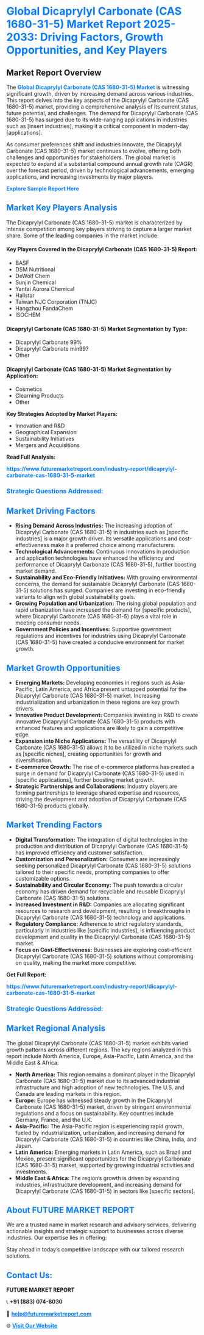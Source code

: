 <h1 style="color: #007BFF;">Global Dicaprylyl Carbonate (CAS 1680-31-5) Market Report 2025-2033: Driving Factors, Growth Opportunities, and Key Players</h1>

<section id="overview">
<h2>Market Report Overview</h2>
<p>The <a href="https://www.futuremarketreport.com/industry-report/dicaprylyl-carbonate-cas-1680-31-5-market" style="color: #007BFF; text-decoration: none;"><strong>Global Dicaprylyl Carbonate (CAS 1680-31-5) Market</strong></a> is witnessing significant growth, driven by increasing demand across various industries. This report delves into the key aspects of the Dicaprylyl Carbonate (CAS 1680-31-5) market, providing a comprehensive analysis of its current status, future potential, and challenges. The demand for Dicaprylyl Carbonate (CAS 1680-31-5) has surged due to its wide-ranging applications in industries such as [insert industries], making it a critical component in modern-day [applications].</p>
<p>As consumer preferences shift and industries innovate, the Dicaprylyl Carbonate (CAS 1680-31-5) market continues to evolve, offering both challenges and opportunities for stakeholders. The global market is expected to expand at a substantial compound annual growth rate (CAGR) over the forecast period, driven by technological advancements, emerging applications, and increasing investments by major players.</p>
</section>

<section id="overview">
<p><a href="https://www.futuremarketreport.com/request-sample/reportId=90212" style="color: #007BFF; text-decoration: none;"><strong>Explore Sample Report Here</strong></a></p>
</section>

<section id="key-players">
<h2 style="color: #007BFF;">Market Key Players Analysis</h2>
<p>The Dicaprylyl Carbonate (CAS 1680-31-5) market is characterized by intense competition among key players striving to capture a larger market share. Some of the leading companies in the market include:</p>
<h4>Key Players Covered in the Dicaprylyl Carbonate (CAS 1680-31-5) Report:</h4>
<ul><li>BASF</li><li>DSM Nutritional</li><li>DeWolf Chem</li><li>Sunjin Chemical</li><li>Yantai Aurora Chemical</li><li>Hallstar</li><li>Taiwan NJC Corporation (TNJC)</li><li>Hangzhou FandaChem</li><li>ISOCHEM</li></ul>
<h4>Dicaprylyl Carbonate (CAS 1680-31-5) Market Segmentation by Type:</h4>
<ul><li>Dicaprylyl Carbonate 99%</li><li>Dicaprylyl Carbonate min99?</li><li>Other</li></ul>

<h4>Dicaprylyl Carbonate (CAS 1680-31-5) Market Segmentation by Application:</h4>
<ul><li>Cosmetics</li><li>Clearning Products</li><li>Other</li></ul>
<p><strong>Key Strategies Adopted by Market Players:</strong></p>
<ul>
<li>Innovation and R&D</li>
<li>Geographical Expansion</li>
<li>Sustainability Initiatives</li>
<li>Mergers and Acquisitions</li>
</ul>
</section>

<section>
<p><strong>Read Full Analysis: </strong></p><a href="https://www.futuremarketreport.com/industry-report/dicaprylyl-carbonate-cas-1680-31-5-market" style="color: #007BFF; text-decoration: none;"><strong>https://www.futuremarketreport.com/industry-report/dicaprylyl-carbonate-cas-1680-31-5-market</strong></a>
<h3 style="color: #007BFF;">Strategic Questions Addressed:</h3>
</section>

<section id="driving-factors">
<h2 style="color: #007BFF;">Market Driving Factors</h2>
<ul>
<li><strong>Rising Demand Across Industries:</strong> The increasing adoption of Dicaprylyl Carbonate (CAS 1680-31-5) in industries such as [specific industries] is a major growth driver. Its versatile applications and cost-effectiveness make it a preferred choice among manufacturers.</li>
<li><strong>Technological Advancements:</strong> Continuous innovations in production and application technologies have enhanced the efficiency and performance of Dicaprylyl Carbonate (CAS 1680-31-5), further boosting market demand.</li>
<li><strong>Sustainability and Eco-Friendly Initiatives:</strong> With growing environmental concerns, the demand for sustainable Dicaprylyl Carbonate (CAS 1680-31-5) solutions has surged. Companies are investing in eco-friendly variants to align with global sustainability goals.</li>
<li><strong>Growing Population and Urbanization:</strong> The rising global population and rapid urbanization have increased the demand for [specific products], where Dicaprylyl Carbonate (CAS 1680-31-5) plays a vital role in meeting consumer needs.</li>
<li><strong>Government Policies and Incentives:</strong> Supportive government regulations and incentives for industries using Dicaprylyl Carbonate (CAS 1680-31-5) have created a conducive environment for market growth.</li>
</ul>
</section>

<section id="growth-opportunities">
<h2 style="color: #007BFF;">Market Growth Opportunities</h2>
<ul>
<li><strong>Emerging Markets:</strong> Developing economies in regions such as Asia-Pacific, Latin America, and Africa present untapped potential for the Dicaprylyl Carbonate (CAS 1680-31-5) market. Increasing industrialization and urbanization in these regions are key growth drivers.</li>
<li><strong>Innovative Product Development:</strong> Companies investing in R&D to create innovative Dicaprylyl Carbonate (CAS 1680-31-5) products with enhanced features and applications are likely to gain a competitive edge.</li>
<li><strong>Expansion into Niche Applications:</strong> The versatility of Dicaprylyl Carbonate (CAS 1680-31-5) allows it to be utilized in niche markets such as [specific niches], creating opportunities for growth and diversification.</li>
<li><strong>E-commerce Growth:</strong> The rise of e-commerce platforms has created a surge in demand for Dicaprylyl Carbonate (CAS 1680-31-5) used in [specific applications], further boosting market growth.</li>
<li><strong>Strategic Partnerships and Collaborations:</strong> Industry players are forming partnerships to leverage shared expertise and resources, driving the development and adoption of Dicaprylyl Carbonate (CAS 1680-31-5) products globally.</li>
</ul>
</section>

<section id="trending-factors">
<h2 style="color: #007BFF;">Market Trending Factors</h2>
<ul>
<li><strong>Digital Transformation:</strong> The integration of digital technologies in the production and distribution of Dicaprylyl Carbonate (CAS 1680-31-5) has improved efficiency and customer satisfaction.</li>
<li><strong>Customization and Personalization:</strong> Consumers are increasingly seeking personalized Dicaprylyl Carbonate (CAS 1680-31-5) solutions tailored to their specific needs, prompting companies to offer customizable options.</li>
<li><strong>Sustainability and Circular Economy:</strong> The push towards a circular economy has driven demand for recyclable and reusable Dicaprylyl Carbonate (CAS 1680-31-5) solutions.</li>
<li><strong>Increased Investment in R&D:</strong> Companies are allocating significant resources to research and development, resulting in breakthroughs in Dicaprylyl Carbonate (CAS 1680-31-5) technology and applications.</li>
<li><strong>Regulatory Compliance:</strong> Adherence to strict regulatory standards, particularly in industries like [specific industries], is influencing product development and quality in the Dicaprylyl Carbonate (CAS 1680-31-5) market.</li>
<li><strong>Focus on Cost-Effectiveness:</strong> Businesses are exploring cost-efficient Dicaprylyl Carbonate (CAS 1680-31-5) solutions without compromising on quality, making the market more competitive.</li>
</ul>
</section>

<section>
<p><strong>Get Full Report: </strong></p><a href="https://www.futuremarketreport.com/industry-report/dicaprylyl-carbonate-cas-1680-31-5-market" style="color: #007BFF; text-decoration: none;"><strong>https://www.futuremarketreport.com/industry-report/dicaprylyl-carbonate-cas-1680-31-5-market</strong></a>
<h3 style="color: #007BFF;">Strategic Questions Addressed:</h3>
</section>


<section id="regional-analysis">
<h2 style="color: #007BFF;">Market Regional Analysis</h2>
<p>The global Dicaprylyl Carbonate (CAS 1680-31-5) market exhibits varied growth patterns across different regions. The key regions analyzed in this report include North America, Europe, Asia-Pacific, Latin America, and the Middle East & Africa:</p>
<ul>
<li><strong>North America:</strong> This region remains a dominant player in the Dicaprylyl Carbonate (CAS 1680-31-5) market due to its advanced industrial infrastructure and high adoption of new technologies. The U.S. and Canada are leading markets in this region.</li>
<li><strong>Europe:</strong> Europe has witnessed steady growth in the Dicaprylyl Carbonate (CAS 1680-31-5) market, driven by stringent environmental regulations and a focus on sustainability. Key countries include Germany, France, and the U.K.</li>
<li><strong>Asia-Pacific:</strong> The Asia-Pacific region is experiencing rapid growth, fueled by industrialization, urbanization, and increasing demand for Dicaprylyl Carbonate (CAS 1680-31-5) in countries like China, India, and Japan.</li>
<li><strong>Latin America:</strong> Emerging markets in Latin America, such as Brazil and Mexico, present significant opportunities for the Dicaprylyl Carbonate (CAS 1680-31-5) market, supported by growing industrial activities and investments.</li>
<li><strong>Middle East & Africa:</strong> The region’s growth is driven by expanding industries, infrastructure development, and increasing demand for Dicaprylyl Carbonate (CAS 1680-31-5) in sectors like [specific sectors].</li>
</ul>
</section>

<footer>
<h2 style="color: #007BFF;">About FUTURE MARKET REPORT</h2>
<p>We are a trusted name in market research and advisory services, delivering actionable insights and strategic support to businesses across diverse industries. Our expertise lies in offering:</p>

<p>Stay ahead in today’s competitive landscape with our tailored research solutions.</p>

<h2 style="color: #007BFF;">Contact Us:</h2>
<p><strong>FUTURE MARKET REPORT</strong></p>
<p>📞 <strong>+91 (883) 074-8030</strong></p>
<p>📧 <strong><a href="mailto:help@futuremarketreport.com" style="color: #007BFF;">help@futuremarketreport.com</a></strong></p>
<p>🌐 <strong><a href="https://www.futuremarketreport.com/" style="color: #007BFF;">Visit Our Website</a></strong></p>
</footer>